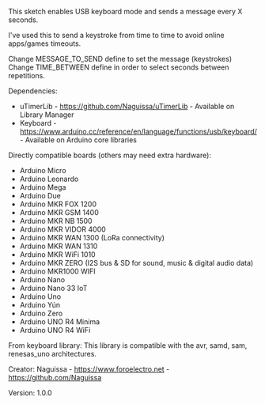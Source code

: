 This sketch enables USB keyboard mode and sends a message every X seconds.

I've used this to send a keystroke from time to time to avoid online apps/games timeouts.

Change MESSAGE_TO_SEND define to set the message (keystrokes)
Change TIME_BETWEEN define in order to select seconds between repetitions.

Dependencies:
 - uTimerLib - https://github.com/Naguissa/uTimerLib - Available on Library Manager
 - Keyboard - https://www.arduino.cc/reference/en/language/functions/usb/keyboard/ - Available on Arduino core libraries

Directly compatible boards (others may need extra hardware):
 - Arduino Micro
 - Arduino Leonardo
 - Arduino Mega
 - Arduino Due
 - Arduino MKR FOX 1200
 - Arduino MKR GSM 1400
 - Arduino MKR NB 1500
 - Arduino MKR VIDOR 4000
 - Arduino MKR WAN 1300 (LoRa connectivity)
 - Arduino MKR WAN 1310
 - Arduino MKR WiFi 1010
 - Arduino MKR ZERO (I2S bus & SD for sound, music & digital audio data)
 - Arduino MKR1000 WIFI
 - Arduino Nano
 - Arduino Nano 33 IoT
 - Arduino Uno
 - Arduino Yún
 - Arduino Zero
 - Arduino UNO R4 Minima
 - Arduino UNO R4 WiFi

From keyboard library: This library is compatible with the avr, samd, sam, renesas_uno architectures.

Creator: Naguissa - https://www.foroelectro.net - https://github.com/Naguissa

Version: 1.0.0

